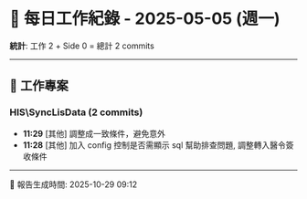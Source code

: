# 📅 每日工作紀錄 - 2025-05-05 (週一)

**統計**: 工作 2 + Side 0 = 總計 2 commits

---

## 💼 工作專案

### HIS\SyncLisData (2 commits)

- **11:29** [其他] 調整成一致條件，避免意外
- **11:28** [其他] 加入 config 控制是否需顯示 sql 幫助排查問題, 調整轉入醫令簽收條件

---

📅 報告生成時間: 2025-10-29 09:12
